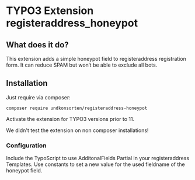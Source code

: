 # TYPO3 Extension registeraddress_honeypot

## What does it do?

This extension adds a simple honeypot field to registeraddress  registration form. It can reduce SPAM but won‘t be able to
exclude all bots.

## Installation

Just require via composer:

```shell
composer require undkonsorten/registeraddress-honeypot
```

Activate the extension for TYPO3 versions prior to 11.

We didn't test the extension on non composer installations!

### Configuration

Include the TypoScript to use AdditonalFields Partial in your registeraddress Templates. Use constants to set a new value for the used fieldname of the honeypot field.
